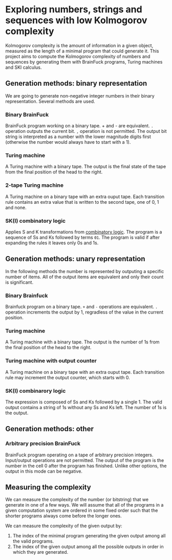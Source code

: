 # Exploring numbers, strings and sequences with low Kolmogorov complexity

Kolmogorov complexity is the amount of information in a given object, measured as the length of a minimal program that could generate it. This project aims to compute the Kolmogorov complexity of numbers and sequences by generating them with BrainFuck programs, Turing machines and SKI calculus.

## Generation methods: binary representation

We are going to generate non-negative integer numbers in their binary representation. Several methods are used.

### Binary BrainFuck

BrainFuck program working on a binary tape. + and - are equivalent. `.` operation outputs the current bit. `,` operation is not permitted. The output bit string is interpreted as a number with the lower magnitude digits first (otherwise the number would always have to start with a 1).

### Turing machine

A Turing machine with a binary tape. The output is the final state of the tape from the final position of the head to the right.

### 2-tape Turing machine

A Turing machine on a binary tape with an extra ouput tape. Each transition rule contains an extra value that is written to the second tape, one of 0, 1 and none.

### SK(I) combinatory logic

Applies S and K transformations from [combinatory logic](https://en.wikipedia.org/wiki/Combinatory_logic). The program is a sequence of Ss and Ks followed by terms `01`. The program is valid if after expanding the rules it leaves only 0s and 1s.

## Generation methods: unary representation

In the following methods the number is represented by outputing a specific number of items. All of the output items are equivalent and only their count is significant.

### Binary Brainfuck

Brainfuck program on a binary tape. `+` and `-` operations are equivalent. `.` operation increments the output by 1, regradless of the value in the current position.

### Turing machine

A Turing machine with a binary tape. The output is the number of 1s from the final position of the head to the right.

### Turing machine with output counter

A Turing machine on a binary tape with an extra ouput tape. Each transition rule may increment the output counter, which starts with 0.

### SK(I) combinarory logic

The expression is composed of Ss and Ks followed by a single 1. The valid output contains a string of 1s without any Ss and Ks left. The number of 1s is the output.

## Generation methods: other

### Arbitrary precision BrainFuck

BrainFuck program operating on a tape of arbitrary precision integers. Input/output operations are not permitted. The output of the program is the number in the cell 0 after the program has finished. Unlike other options, the output in this mode can be negative.

## Measuring the complexity

We can measure the complexity of the number (or bitstring) that we generate in one of a few ways. We will assume that all of the programs in a given computation system are ordered in some fixed order such that the shorter programs always come before the longer ones.

We can measure the complexity of the given output by:

1. The index of the minimal program generating the given output among all the valid programs.
2. The index of the given output among all the possible outputs in order in which they are generated.